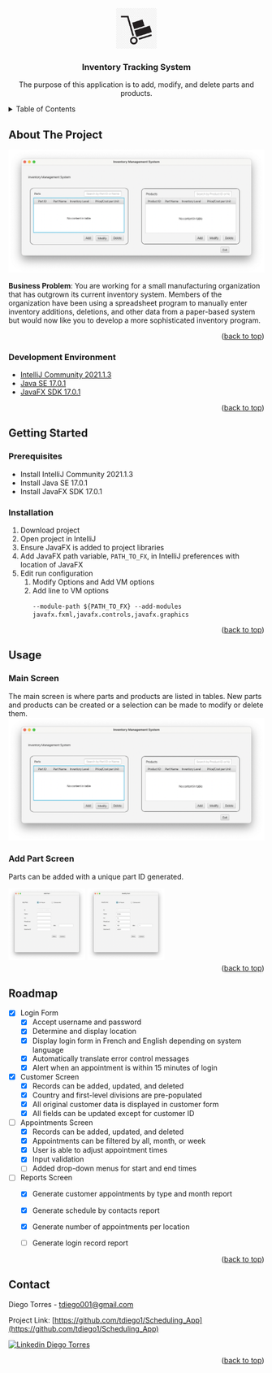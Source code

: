 <div id="top"></div>
<!--
*** Thanks for checking out the Best-README-Template. If you have a suggestion
*** that would make this better, please fork the repo and create a pull request
*** or simply open an issue with the tag "enhancement".
*** Don't forget to give the project a star!
*** Thanks again! Now go create something AMAZING! :D
-->



<!-- PROJECT SHIELDS -->
<!--
*** I'm using markdown "reference style" links for readability.
*** Reference links are enclosed in brackets [ ] instead of parentheses ( ).
*** See the bottom of this document for the declaration of the reference variables
*** for contributors-url, forks-url, etc. This is an optional, concise syntax you may use.
*** https://www.markdownguide.org/basic-syntax/#reference-style-links
-->

<!-- PROJECT LOGO -->
<br />
<div align="center">
  <a href="https://github.com/tdiego1/Inventory_Tracking_System">
    <img src="images/logo.png" alt="Logo" width="80" height="80">
  </a>

<h3 align="center">Inventory Tracking System</h3>

  <p align="center">
    The purpose of this application is to add, modify, and delete parts and products.
  </p>
</div>



<!-- TABLE OF CONTENTS -->
<details>
  <summary>Table of Contents</summary>
  <ol>
    <li>
      <a href="#about-the-project">About The Project</a>
      <ul>
        <li><a href="#built-with">Built With</a></li>
      </ul>
    </li>
    <li>
      <a href="#getting-started">Getting Started</a>
      <ul>
        <li><a href="#prerequisites">Prerequisites</a></li>
        <li><a href="#installation">Installation</a></li>
      </ul>
    </li>
    <li><a href="#usage">Usage</a></li>
    <li><a href="#roadmap">Roadmap</a></li>
    <li><a href="#contact">Contact</a></li>
  </ol>
</details>



<!-- ABOUT THE PROJECT -->
## About The Project

![Product Name Screen Shot][product-screenshot]

<b>Business Problem</b>: You are working for a small manufacturing organization that has outgrown its current inventory system. 
Members of the organization have been using a spreadsheet program to manually enter inventory additions, deletions, and other 
data from a paper-based system but would now like you to develop a more sophisticated inventory program.


<p align="right">(<a href="#top">back to top</a>)</p>



### Development Environment
* [IntelliJ Community 2021.1.3](https://www.jetbrains.com/idea/)
* [Java SE 17.0.1](https://www.java.com/en/)
* [JavaFX SDK 17.0.1](https://gluonhq.com/products/javafx/)

<p align="right">(<a href="#top">back to top</a>)</p>



<!-- GETTING STARTED -->
## Getting Started

### Prerequisites

* Install IntelliJ Community 2021.1.3
* Install Java SE 17.0.1
* Install JavaFX SDK 17.0.1

### Installation

1. Download project
2. Open project in IntelliJ
3. Ensure JavaFX is added to project libraries
4. Add JavaFX path variable, `PATH_TO_FX`, in IntelliJ preferences with location of JavaFX
5. Edit run configuration
   1. Modify Options and Add VM options
   2. Add line to VM options
      ```
      --module-path ${PATH_TO_FX} --add-modules javafx.fxml,javafx.controls,javafx.graphics
      ```

<p align="right">(<a href="#top">back to top</a>)</p>



<!-- USAGE EXAMPLES -->
## Usage
### Main Screen
The main screen is where parts and products are listed in tables. New parts and products can be created or a selection can 
be made to modify or delete them.
![Product Name Screen Shot][product-screenshot]

### Add Part Screen
Parts can be added with a unique part ID generated.

<img src="images/add_part.png" style="float: left; width: 30%; margin-right:1%; margin-bottom:0.5em;">
<img src="images/modify_part.png" style="float: left; width: 30%; margin-right:1%; margin-bottom:0.5em;">
<p style="clear:both;">

<p align="right">(<a href="#top">back to top</a>)</p>

<!-- ROADMAP -->
## Roadmap

- [x] Login Form
  - [x] Accept username and password
  - [x] Determine and display location
  - [x] Display login form in French and English depending on system language
  - [x] Automatically translate error control messages
  - [x] Alert when an appointment is within 15 minutes of login
- [x] Customer Screen
  - [x] Records can be added, updated, and deleted
  - [x] Country and first-level divisions are pre-populated
  - [x] All original customer data is displayed in customer form
  - [x] All fields can be updated except for customer ID
- [ ] Appointments Screen
    - [x] Records can be added, updated, and deleted
    - [x] Appointments can be filtered by all, month, or week
    - [x] User is able to adjust appointment times
    - [x] Input validation
    - [ ] Added drop-down menus for start and end times
- [ ] Reports Screen
  - [x] Generate customer appointments by type and month report
  - [x] Generate schedule by contacts report
  - [x] Generate number of appointments per location
  - [ ] Generate login record report
    

<!-- See the [open issues](https://github.com/github_username/repo_name/issues) for a full list of proposed features (and known issues). -->

<p align="right">(<a href="#top">back to top</a>)</p>

<!-- CONTACT -->
## Contact

Diego Torres - tdiego001@gmail.com

Project Link: [https://github.com/tdiego1/Scheduling_App](https://github.com/tdiego1/Scheduling_App)

[![Linkedin Diego Torres][linkedin-shield]][linkedin-url]
<p align="right">(<a href="#top">back to top</a>)</p>

<!-- MARKDOWN LINKS & IMAGES -->
<!-- https://www.markdownguide.org/basic-syntax/#reference-style-links -->
[contributors-shield]: https://img.shields.io/github/contributors/github_username/repo_name.svg?style=for-the-badge
[contributors-url]: https://github.com/github_username/repo_name/graphs/contributors
[forks-shield]: https://img.shields.io/github/forks/github_username/repo_name.svg?style=for-the-badge
[forks-url]: https://github.com/github_username/repo_name/network/members
[stars-shield]: https://img.shields.io/github/stars/github_username/repo_name.svg?style=for-the-badge
[stars-url]: https://github.com/github_username/repo_name/stargazers
[issues-shield]: https://img.shields.io/github/issues/github_username/repo_name.svg?style=for-the-badge
[issues-url]: https://github.com/github_username/repo_name/issues
[license-shield]: https://img.shields.io/github/license/github_username/repo_name.svg?style=for-the-badge
[license-url]: https://github.com/github_username/repo_name/blob/master/LICENSE.txt
[linkedin-shield]: https://img.shields.io/badge/-LinkedIn-black.svg?style=for-the-badge&logo=linkedin&colorB=555
[linkedin-url]: https://linkedin.com/in/diegotorres001
[product-screenshot]: images/project-img.png
